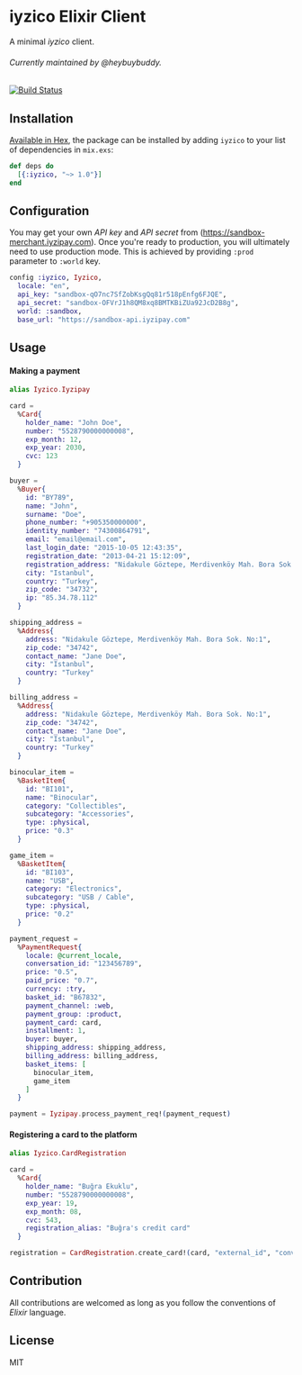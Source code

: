 # iyzico Elixir Client

A minimal *iyzico* client.

###### Currently maintained by @heybuybuddy.


[![Build Status](https://travis-ci.org/Chatatata/iyzico.svg?branch=master)](https://travis-ci.org/Chatatata/iyzico)

## Installation

[Available in Hex](https://hex.pm/docs/publish), the package can be installed
by adding `iyzico` to your list of dependencies in `mix.exs`:

```elixir
def deps do
  [{:iyzico, "~> 1.0"}]
end
```

## Configuration

You may get your own *API key* and *API secret* from (https://sandbox-merchant.iyzipay.com).
Once you're ready to production, you will ultimately need to use production mode.
This is achieved by providing `:prod` parameter to `:world` key.

```elixir
config :iyzico, Iyzico,
  locale: "en",
  api_key: "sandbox-qO7nc7SfZobKsgQq81r518pEnfg6FJQE",
  api_secret: "sandbox-OFVrJ1h8QM8xq8BMTKBiZUa92JcD2B8g",
  world: :sandbox,
  base_url: "https://sandbox-api.iyzipay.com"
```

## Usage

#### Making a payment
```elixir
alias Iyzico.Iyzipay

card =
  %Card{
    holder_name: "John Doe",
    number: "5528790000000008",
    exp_month: 12,
    exp_year: 2030,
    cvc: 123
  }

buyer =
  %Buyer{
    id: "BY789",
    name: "John",
    surname: "Doe",
    phone_number: "+905350000000",
    identity_number: "74300864791",
    email: "email@email.com",
    last_login_date: "2015-10-05 12:43:35",
    registration_date: "2013-04-21 15:12:09",
    registration_address: "Nidakule Göztepe, Merdivenköy Mah. Bora Sok. No:1",
    city: "Istanbul",
    country: "Turkey",
    zip_code: "34732",
    ip: "85.34.78.112"
  }

shipping_address =
  %Address{
    address: "Nidakule Göztepe, Merdivenköy Mah. Bora Sok. No:1",
    zip_code: "34742",
    contact_name: "Jane Doe",
    city: "Istanbul",
    country: "Turkey"
  }

billing_address =
  %Address{
    address: "Nidakule Göztepe, Merdivenköy Mah. Bora Sok. No:1",
    zip_code: "34742",
    contact_name: "Jane Doe",
    city: "Istanbul",
    country: "Turkey"
  }

binocular_item =
  %BasketItem{
    id: "BI101",
    name: "Binocular",
    category: "Collectibles",
    subcategory: "Accessories",
    type: :physical,
    price: "0.3"
  }

game_item =
  %BasketItem{
    id: "BI103",
    name: "USB",
    category: "Electronics",
    subcategory: "USB / Cable",
    type: :physical,
    price: "0.2"
  }

payment_request =
  %PaymentRequest{
    locale: @current_locale,
    conversation_id: "123456789",
    price: "0.5",
    paid_price: "0.7",
    currency: :try,
    basket_id: "B67832",
    payment_channel: :web,
    payment_group: :product,
    payment_card: card,
    installment: 1,
    buyer: buyer,
    shipping_address: shipping_address,
    billing_address: billing_address,
    basket_items: [
      binocular_item,
      game_item
    ]
  }

payment = Iyzipay.process_payment_req!(payment_request)
```

#### Registering a card to the platform
```elixir
alias Iyzico.CardRegistration

card =
  %Card{
    holder_name: "Buğra Ekuklu",
    number: "5528790000000008",
    exp_year: 19,
    exp_month: 08,
    cvc: 543,
    registration_alias: "Buğra's credit card"
  }

registration = CardRegistration.create_card!(card, "external_id", "conversation_id", "test@mail.com")
```

## Contribution

All contributions are welcomed as long as you follow the conventions of *Elixir* language.

## License

MIT
